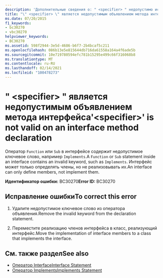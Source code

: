 ```yaml
---
description: 'Дополнительные сведения о: " <specifier> " недопустимо использовать в объявлении метода интерфейса'
title: "\" <specifier> \" является недопустимым объявлением метода интерфейса"
ms.date: 07/20/2015
f1_keywords:
- bc30270
- vbc30270
helpviewer_keywords:
- BC30270
ms.assetid: 598f2944-3e5d-4686-b6f7-2b4bcaf5c211
ms.openlocfilehash: 086b13e5e815644db716da61558a164a4f6ade5b
ms.sourcegitcommit: 10e719780594efc781b15295e499c66f316068b8
ms.translationtype: MT
ms.contentlocale: ru-RU
ms.lasthandoff: 02/14/2021
ms.locfileid: "100478273"
---
```

# <a name="specifier-is-not-valid-on-an-interface-method-declaration"></a><span data-ttu-id="87667-103">" \<specifier> " является недопустимым объявлением метода интерфейса</span><span class="sxs-lookup"><span data-stu-id="87667-103">'\<specifier>' is not valid on an interface method declaration</span></span>

<span data-ttu-id="87667-104">Оператор `Function` или `Sub` в интерфейсе содержит недопустимое ключевое слово, например `Implements`.</span><span class="sxs-lookup"><span data-stu-id="87667-104">A `Function` or `Sub` statement inside an interface contains an invalid keyword, such as `Implements`.</span></span> <span data-ttu-id="87667-105">Интерфейс может только определять члены, но не реализовывать их.</span><span class="sxs-lookup"><span data-stu-id="87667-105">An interface can only define members, not implement them.</span></span>  
  
 <span data-ttu-id="87667-106">**Идентификатор ошибки:** BC30270</span><span class="sxs-lookup"><span data-stu-id="87667-106">**Error ID:** BC30270</span></span>  
  
## <a name="to-correct-this-error"></a><span data-ttu-id="87667-107">Исправление ошибки</span><span class="sxs-lookup"><span data-stu-id="87667-107">To correct this error</span></span>  
  
1. <span data-ttu-id="87667-108">Удалите недопустимое ключевое слово из оператора объявления.</span><span class="sxs-lookup"><span data-stu-id="87667-108">Remove the invalid keyword from the declaration statement.</span></span>  
  
2. <span data-ttu-id="87667-109">Переместите реализацию членов интерфейса в класс, реализующий интерфейс.</span><span class="sxs-lookup"><span data-stu-id="87667-109">Move the implementation of interface members to a class that implements the interface.</span></span>  
  
## <a name="see-also"></a><span data-ttu-id="87667-110">См. также раздел</span><span class="sxs-lookup"><span data-stu-id="87667-110">See also</span></span>

- [<span data-ttu-id="87667-111">Оператор Interface</span><span class="sxs-lookup"><span data-stu-id="87667-111">Interface Statement</span></span>](../language-reference/statements/interface-statement.md)
- [<span data-ttu-id="87667-112">Оператор Implements</span><span class="sxs-lookup"><span data-stu-id="87667-112">Implements Statement</span></span>](../language-reference/statements/implements-statement.md)
